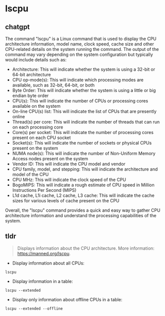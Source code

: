 # lscpu 
## chatgpt 
The command "lscpu" is a Linux command that is used to display the CPU architecture information, model name, clock speed, cache size and other CPU-related details on the system running the command. The output of the command may vary depending on the system configuration but typically would include details such as:

- Architecture: This will indicate whether the system is using a 32-bit or 64-bit architecture
- CPU op-mode(s): This will indicate which processing modes are available, such as 32-bit, 64-bit, or both
- Byte Order: This will indicate whether the system is using a little or big endian byte order
- CPU(s): This will indicate the number of CPUs or processing cores available on the system
- On-line CPU(s) list: This will indicate the list of CPUs that are presently online
- Thread(s) per core: This will indicate the number of threads that can run on each processing core
- Core(s) per socket: This will indicate the number of processing cores present on each CPU socket
- Socket(s): This will indicate the number of sockets or physical CPUs present on the system
- NUMA node(s): This will indicate the number of Non-Uniform Memory Access nodes present on the system
- Vendor ID: This will indicate the CPU model and vendor
- CPU family, model, and stepping: This will indicate the architecture and model of the CPU
- CPU MHz: This will indicate the clock speed of the CPU
- BogoMIPS: This will indicate a rough estimate of CPU speed in Million Instructions Per Second (MIPS)
- L1d cache, L1i cache, L2 cache, L3 cache: This will indicate the cache sizes for various levels of cache present on the CPU

Overall, the "lscpu" command provides a quick and easy way to gather CPU architecture information and understand the processing capabilities of the system. 

## tldr 
 
> Displays information about the CPU architecture.
> More information: <https://manned.org/lscpu>.

- Display information about all CPUs:

`lscpu`

- Display information in a table:

`lscpu --extended`

- Display only information about offline CPUs in a table:

`lscpu --extended --offline`
